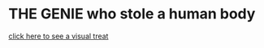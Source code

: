 # THE GENIE who stole a human body

[click here to see a visual treat](https://abhijithneilabraham.github.io)
